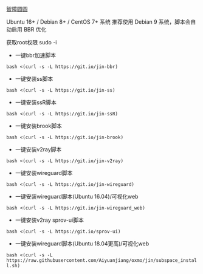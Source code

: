[智障圆圆](https://github.com/Aiyuanjiang/jinsama)

Ubuntu 16+ / Debian 8+ / CentOS 7+ 系统 推荐使用 Debian 9 系统，脚本会自动启用 BBR 优化

获取root权限
sudo -i

 * 一键bbr加速脚本

`bash <(curl -s -L https://git.io/jin-bbr)`

 * 一键安装ss脚本

`bash <(curl -s -L https://git.io/jin-ss)`

 * 一键安装ssR脚本

`bash <(curl -s -L https://git.io/jin-ssR)`

 * 一键安装brook脚本

`bash <(curl -s -L https://git.io/jin-brook)`

 * 一键安装v2ray脚本

`bash <(curl -s -L https://git.io/jin-v2ray)`

 * 一键安装wireguard脚本

`bash <(curl -s -L https://git.io/jin-wireguard)`

 * 一键安装wireguard脚本(Ubuntu 16.04)/可视化web

`bash <(curl -s -L https://git.io/jin-wireguard_web)`

 * 一键安装v2ray sprov-ui脚本
 
`bash <(curl -s -L https://git.io/sprov-ui)`

 * 一键安装wireguard脚本(Ubuntu 18.04更高)/可视化web

`bash <(curl -s -L https://raw.githubusercontent.com/Aiyuanjiang/oxmo/jin/subspace_install.sh)`

